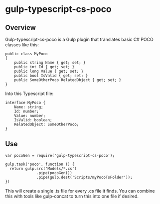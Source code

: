 # gulp-typescript-cs-poco

## Overview

Gulp-typescript-cs-poco is a Gulp plugin that translates basic C# POCO classes like this:

```
public class MyPoco
{
	public string Name { get; set; }
	public int Id { get; set; }
	public long Value { get; set; }
	public bool IsValid { get; set; }
	public SomeOtherPoco RelatedObject { get; set; }
}
```

Into this Typescript file:

```
interface MyPoco {
	Name: string;
	Id: number;
	Value: number;
	IsValid: boolean;
	RelatedObject: SomeOtherPoco;
}
```

## Use

```
var pocoGen = require('gulp-typescript-cs-poco');

gulp.task('poco', function () {
  return gulp.src('Models/*.cs')
              .pipe(pocoGen())
              .pipe(gulp.dest('Scripts/myPocoTsFolder'));
})
```

This will create a single .ts file for every .cs file it finds.  You can combine this with tools like gulp-concat to turn this into one file if desired.